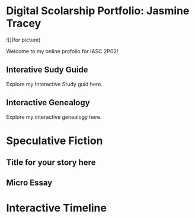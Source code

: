 # Digital Scolarship Portfolio: Jasmine Tracey

![](for picture)

Welcome to my online profolio for IASC 2P02!

## Interative Sudy Guide 

Explore my Interactive Study guid here.

## Interactive Genealogy 

Explore my interactive genealogy here.

# Speculative Fiction 

## Title for your story here

## Micro Essay 

# Interactive Timeline
